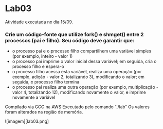 # Lab03

Atividade executada no dia 15/09.

### Crie um código-fonte que utilize fork() e shmget() entre 2 processos (pai e filho). Seu código deve garantir que:
- o processo pai e o processo filho compartilhem uma variável simples (por exemplo, inteiro - valor 1)
- o processo pai imprime o valor inicial dessa variável; em seguida, cria o processo filho e espera-o
- o processo filho acessa esta variável, realiza uma operação (por exemplo, adição - valor 2, totalizando 3), modificando o valor; em seguida, o processo filho termina
- o processo pai realiza uma outra operação (por exemplo, multiplicação - valor 4, totalizando 12), modificando novamente o valor, e imprime novamente a variável

Compilado via GCC na AWS
Executado pelo comando "./lab"
Os valores foram alterados na região de memória.

![imagem][lab03.png]
